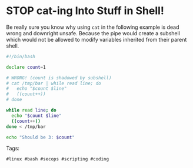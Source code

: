 # STOP cat-ing Into Stuff in Shell!

Be really sure you know why using `cat` in the following example is dead wrong
and downright unsafe. Because the pipe would create a subshell which would not
be allowed to modify variables inherited from their parent shell.

```bash
#!/bin/bash

declare count=1

# WRONG! (count is shadowed by subshell)
# cat /tmp/bar | while read line; do
#   echo "$count $line"
#   ((count++))
# done

while read line; do
  echo "$count $line"
  ((count++))
done < /tmp/bar

echo "Should be 3: $count"
```

Tags:

    #linux #bash #secops #scripting #coding

